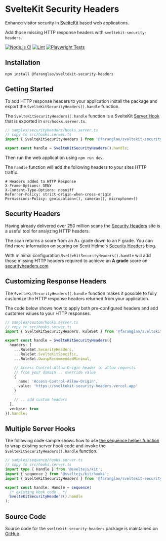 # SvelteKit Security Headers

Enhance visitor security in [SvelteKit](https://kit.svelte.dev) based web applications.

Add those missing HTTP response headers with `sveltekit-security-headers`.

[![Node.js CI](https://github.com/kevinobee/sveltekit-security-headers/actions/workflows/node.js.yml/badge.svg)](https://github.com/kevinobee/sveltekit-security-headers/actions/workflows/node.js.yml)
[![Lint](https://github.com/kevinobee/sveltekit-security-headers/actions/workflows/lint.yml/badge.svg)](https://github.com/kevinobee/sveltekit-security-headers/actions/workflows/lint.yml)
[![Playwright Tests](https://github.com/kevinobee/sveltekit-security-headers/actions/workflows/playwright.yml/badge.svg)](https://github.com/kevinobee/sveltekit-security-headers/actions/workflows/playwright.yml)

## Installation

```shell
npm install @faranglao/sveltekit-security-headers
```

## Getting Started

To add HTTP response headers to your application install the package and export the `SvelteKitSecurityHeaders().handle` function.

The `SvelteKitSecurityHeaders().handle` function is a SvelteKit [Server Hook](https://kit.svelte.dev/docs/hooks#server-hooks) that is exported in `src/hooks.server.ts`.

```ts
// samples/securityheaders/hooks.server.ts
// copy to src/hooks.server.ts
import { SvelteKitSecurityHeaders } from '@faranglao/sveltekit-security-headers';

export const handle = SvelteKitSecurityHeaders().handle;
```

Then run the web application using `npm run dev`.

The `handle` function will add the following headers to your sites HTTP traffic.

```http
# Headers added to HTTP Response
X-Frame-Options: DENY
X-Content-Type-Options: nosniff
Referrer-Policy: strict-origin-when-cross-origin
Permissions-Policy: geolocation=(), camera=(), microphone=()
```

## Security Headers

Having already delivered over 250 million scans the [Security Headers](https://securityheaders.com/) site is a useful tool for analyzing HTTP headers.

The scan returns a score from an A+ grade down to an F grade. You can find more information on scoring on Scott Helme's [Security Headers](https://scotthelme.co.uk/tag/security-headers/) blog.

With minimal configuration `SvelteKitSecurityHeaders().handle` will add those missing HTTP headers required to achieve an **A&nbsp;grade** score on [securityheaders.com](https://securityheaders.com/?q=https%3A%2F%2Fsveltekit-security-headers.vercel.app%2F&followRedirects=on)

## Customizing Response Headers

The `SvelteKitSecurityHeaders().handle` function makes it possible to fully customize the HTTP response headers returned from your application.

The code below shows how to apply both pre-configured headers and add customer values to your HTTP responses.

```ts
// samples/custom/hooks.server.ts
// copy to src/hooks.server.ts
import { SvelteKitSecurityHeaders, RuleSet } from '@faranglao/sveltekit-security-headers';

export const handle = SvelteKitSecurityHeaders({
  headers: [
    ...RuleSet.SecurityHeaders,
    ...RuleSet.SvelteKitSpecific,
    ...RuleSet.OwaspRecommendedMinimal,

    // Access-Control-Allow-Origin header to allow requests
    // from your domain .. override value
    {
      name: 'Access-Control-Allow-Origin',
      value: 'https://sveltekit-security-headers.vercel.app'
    }

    // .. add custom headers
  ],
  verbose: true
}).handle;
```

## Multiple Server Hooks

The following code sample shows how to use [the sequence helper function](https://kit.svelte.dev/docs/modules#sveltejs-kit-hooks) to wrap existing server hook code and invoke the `SvelteKitSecurityHeaders().handle` function.

```ts
// samples/sequence/hooks.server.ts
// copy to src/hooks.server.ts
import type { Handle } from '@sveltejs/kit';
import { sequence } from '@sveltejs/kit/hooks';
import { SvelteKitSecurityHeaders } from '@faranglao/sveltekit-security-headers';

export const handle: Handle = sequence(
  /* existing Hook code , */
  SvelteKitSecurityHeaders().handle
);
```

## Source Code

Source code for the `sveltekit-security-headers` package is maintained on [GitHub](https://github.com/kevinobee/sveltekit-security-headers).
